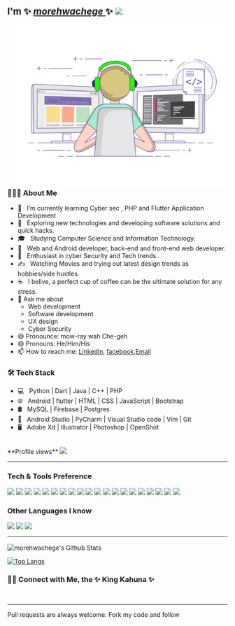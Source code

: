 ## I'm  ✨ [**_morehwachege_** ](www.facebook.com/morehwachege)✨ <img src="https://github.com/souvikguria98/souvikguria98/blob/master/Hi.gif" width="25">
<img align="right" alt="GIF" src="https://raw.githubusercontent.com/devSouvik/devSouvik/master/gif3.gif" width="500"/>

<h3> 👨🏻‍💻 About Me </h3>

- 🔭 &nbsp; I’m currently learning Cyber sec , PHP and Flutter Application Development
- 🤔 &nbsp; Exploring new technologies and developing software solutions and quick hacks.
- 🎓 &nbsp; Studying Computer Science and Information Technology.
- 💼 &nbsp; Web and Android developer, back-end and front-end web developer.
- 🌱 &nbsp; Enthusiast in cyber Security and Tech trends .
- ✍️ &nbsp; Watching Movies and trying out latest design trends as hobbies/side hustles.
- ☕ &nbsp; I belive, a perfect cup of coffee can be the ultimate solution for any stress. 
- 💬 Ask me about 
    - Web development 
    - Software development 
    - UX design
    - Cyber Security
- 😄 Pronounce: mow-ray wah Che-geh
- 😄 Pronouns: He/Him/His
- 📫 How to reach me: [LinkedIn](https://linkedin.com/in/antonymuriithi), [facebook](https://facebook.com/morehwachege),<a href="mailto:antony123muriithi@gmail.com">Email</a>

<h3>🛠 Tech Stack</h3>

- 💻 &nbsp; Python | Dart | Java | C++ | PHP   
- 🌐 &nbsp; Android | flutter | HTML | CSS | JavaScript | Bootstrap 
- 🛢 &nbsp; MySQL | Firebase | Postgres
- 🔧 &nbsp; Android Studio | PyCharm | Visual Studio code | Vim | Git
- 🖥 &nbsp; Adobe Xd | Illustrator | Photoshop | OpenShot

<br>
**Profile views**  <img src="https://img.shields.io/github/followers/morehwachege?label=Follow" style=" float:left, margin-right:10px" />


---


### Tech & Tools Preference

<img src = "https://img.shields.io/badge/-HTML5-E34F26?style=flat&logo=html5&logoColor=white"> <img src = "https://img.shields.io/badge/-CSS3-1572B6?style=flat&logo=css3&logoColor=white">
<img src="https://img.shields.io/badge/-Bootstrap-563D7C?style=flat&logo=bootstrap&logoColor=white">
<img src="https://img.shields.io/badge/-JavaScript-eed718?style=flat&logo=javascript&logoColor=ffffff">
<img src="https://img.shields.io/badge/-Sass-cc6699?style=flat&logo=sass&logoColor=ffffff">
<img src="https://img.shields.io/badge/-React-000000?style=flat&logo=react&logoColor=00c8ff">
<img src="https://img.shields.io/badge/-MongoDB-4DB33D?style=flat&logo=mongodb&logoColor=FFFFFF">
<img src="https://img.shields.io/badge/-GraphQL-e535ab?style=flat&logo=graphql&logoColor=FFFFFF">
<img src="https://img.shields.io/badge/-MySQL-F29111?style=flat&logo=mysql&logoColor=FFFFFF">
<img src="https://img.shields.io/badge/-Express.js-787878?style=flat">
<img src="https://img.shields.io/badge/-Node.js-3C873A?style=flat&logo=Node.js&logoColor=white">
<img src="https://img.shields.io/badge/-Firebase-FFA611?style=flat&logo=firebase&logoColor=FFFFFF">
<img src="http://img.shields.io/badge/-Google%20Cloud%20Platform-4285F4?style=flat&logo=google%20cloud&logoColor=white">
<img src="https://img.shields.io/badge/-Progressive Web Apps-5A0FC8?style=flat">
<img src="http://img.shields.io/badge/-Git-F1502F?style=flat&logo=git&logoColor=FFFFFF">
<img src="http://img.shields.io/badge/-Github-000000?style=flat&logo=github&logoColor=FFFFFF">
<img src="http://img.shields.io/badge/-VS%20Code-007ACC?style=flat&logo=visual%20studio%20code&logoColor=white">
<img src="http://img.shields.io/badge/-Heroku-430098?style=flat&logo=heroku&logoColor=white">
<img src="http://img.shields.io/badge/-Vercel-black?style=flat&logo=vercel&logoColor=white">
<img src="https://img.shields.io/badge/django%20versions-1.11%20%7C%202.0%20%7C%202.1-blue">

### Other Languages I know
<img src="http://img.shields.io/badge/-Java-F89820?style=flat&logo=java&logoColor=white"> <img src="https://img.shields.io/badge/-C%20&%20C++-659ad2?style=flat&logo=c%2B%2B&logoColor=ffffff"> <img src="https://img.shields.io/badge/-Python-black?style=flat&logo=python&logoColor=white"> 

---

<img align="center" src="https://github-readme-stats.vercel.app/api?username=morehwachege&include_all_commits=true&count_private=true&show_icons=true&line_height=20&title_color=7A7ADB&icon_color=2234AE&text_color=D3D3D3&bg_color=0,000000,130F40" alt="morehwachege's Github Stats">

</br>


[![Top Langs](https://github-readme-stats.vercel.app/api/top-langs/?username=morehwachege&layout=compact&text_color=daf7dc&bg_color=151515)](https://github.com/morehwachege/github-readme-stats)


<h3> 🤝🏻 Connect with Me, the ✨ King Kahuna ✨</h3>
</br>
<hr>
Pull requests are always welcome. Fork my code and follow 
